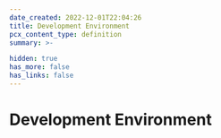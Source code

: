 ```yaml
---
date_created: 2022-12-01T22:04:26
title: Development Environment
pcx_content_type: definition
summary: >-

hidden: true
has_more: false
has_links: false
---
```


# Development Environment
